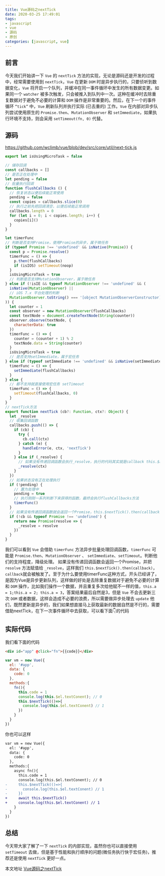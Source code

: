 ```yaml
---
title: Vue源码之nextTick
date: 2020-03-25 17:49:01
tags:
- javascript
- vue
- 源码
- 原创
categories: [javascript, vue]
---
```


## 前言

今天我们开始讲一下 `Vue` 的 `nextTick` 方法的实现，无论是源码还是开发的过程中，经常需要使用到 `nextTick`，`Vue` 在更新 `DOM` 时是异步执行的，只要侦听到数据变化，`Vue` 将开启一个队列，并缓冲在同一事件循环中发生的所有数据变更。如果同一个 `watcher` 被多次触发，只会被推入到队列中一次。这种在缓冲时去除重复数据对于避免不必要的计算和 `DOM` 操作是非常重要的。然后，在下一个的事件循环 `“tick”` 中，`Vue` 刷新队列并执行实际 (已去重的) 工作。`Vue` 在内部对异步队列尝试使用原生的 `Promise.then`、`MutationObserver` 和 `setImmediate`，如果执行环境不支持，则会采用 `setTimeout(fn, 0)` 代替。

<!-- more -->
## 源码

https://github.com/wclimb/vue/blob/dev/src/core/util/next-tick.js
```js
export let isUsingMicroTask = false

// 储存回调
const callbacks = []
// 是否正在处理中
let pending = false
// 批量执行回调
function flushCallbacks () {
  // 恢复状态以便后续能正常使用
  pending = false
  const copies = callbacks.slice(0)
  // 执行之前先把回调清空，以便后续能正常调用
  callbacks.length = 0
  for (let i = 0; i < copies.length; i++) {
    copies[i]()
  }
}

let timerFunc
// 判断是否支持Promise，使用Promise的异步，属于微任务
if (typeof Promise !== 'undefined' && isNative(Promise)) {
  const p = Promise.resolve()
  timerFunc = () => {
    p.then(flushCallbacks)
    if (isIOS) setTimeout(noop)
  }
  isUsingMicroTask = true
  // 判断是否支持MutationObserver，属于微任务
} else if (!isIE && typeof MutationObserver !== 'undefined' && (
  isNative(MutationObserver) ||
  // iOS 7.x 平台处理的判断
  MutationObserver.toString() === '[object MutationObserverConstructor]'
)) {
  let counter = 1
  const observer = new MutationObserver(flushCallbacks)
  const textNode = document.createTextNode(String(counter))
  observer.observe(textNode, {
    characterData: true
  })
  timerFunc = () => {
    counter = (counter + 1) % 2
    textNode.data = String(counter)
  }
  isUsingMicroTask = true
  // 是否支持setImmediate，属于宏任务
} else if (typeof setImmediate !== 'undefined' && isNative(setImmediate)) {
  timerFunc = () => {
    setImmediate(flushCallbacks)
  }
} else {
  // 都不支持就直接使用宏任务 setTimeout
  timerFunc = () => {
    setTimeout(flushCallbacks, 0)
  }
}
// nextTick方法
export function nextTick (cb?: Function, ctx?: Object) {
  let _resolve
  // 收集回调函数
  callbacks.push(() => {
    if (cb) {
      try {
        cb.call(ctx)
      } catch (e) {
        handleError(e, ctx, 'nextTick')
      }
    } else if (_resolve) {
      // 如果没有传递回调函数会执行_resolve，执行的代码其实就是callback this.$nextTick().then(callback)
      _resolve(ctx)
    }
  })
  // 如果状态没有正在处理执行
  if (!pending) {
    // 置为处理中
    pending = true
    // 执行刚刚一系列判断下来获得的函数，最终会执行flushCallbacks方法
    timerFunc()
  }
  // 如果没有传递回调函数就会返回一个Promise，this.$nextTick().then(callback)，执行 _resolve(ctx) 之后会执行callback
  if (!cb && typeof Promise !== 'undefined') {
    return new Promise(resolve => {
      _resolve = resolve
    })
  }
}
```
我们可以看到 `Vue` 会借助 `timerFunc` 方法异步批量处理回调函数，`timerFunc` 可能是 `Promise.then`、`MutationObserver` 、 `setImmediate`、`setTimeout`。判断他们的支持程度，降级处理。
如果没有传递回调函数会返回一个Promise，并把 `resolve` 方法赋值给 `_resolve`，这样我们 `this.$nextTick().then(callback)`，`callback`就会被触发了。至于为什么要使用timerFunc这种方式，开头已经讲了，是因为Vue是异步更新队列，这样做的好处是去除重复数据对于避免不必要的计算和 `DOM` 操作，比如我们操作一个数据，并且重复多次给他赋不一样的值，`this.a = 1;this.a = 2; this.a = 3`，答案结果最后自然是3，但是 `Vue` 不会去更新三次 `DOM` 或者数据，这样会造成不必要的浪费，所以需要做异步处理去 `update` 他们，既然更新是异步的，我们如果想直接马上获取最新的数据自然是不行的，需要借助nextTick，在下一次事件循环中去获取，可以看下面👇的代码

## 实际代码

我们看下面的代码
```html
<div id="app" @click="fn">{{code}}</div>
```

```js
var vm = new Vue({
  el: '#app',
  data: {
    code: 0
  },
  methods:{
    fn(){
      this.code = 1
      console.log(this.$el.textConent); // 0
      this.$nextTick(()=>{
        console.log(this.$el.textConent) // 1
      })
    }
  }
})
```
你也可以这样

```diff
var vm = new Vue({
  el: '#app',
  data: {
    code: 0
  },
  methods:{
    async fn(){
      this.code = 1
      console.log(this.$el.textConent); // 0
-     this.$nextTick(()=>{
-       console.log(this.$el.textConent) // 1
-     })
+     await this.$nextTick()
+     console.log(this.$el.textConent) // 1
    }
  }
})
```

## 总结

今天带大家了解了一下 `nextTick` 的内部实现，虽然你也可以直接使用 `setTimeout` 去做，但是基于性能和执行顺序的问题(微任务执行快于宏任务)，推荐还是使用 `nextTick` 更好一点。


本文地址 [Vue源码之nextTick](http://www.wclimb.site/2020/03/19/simple-virtual-dom/)